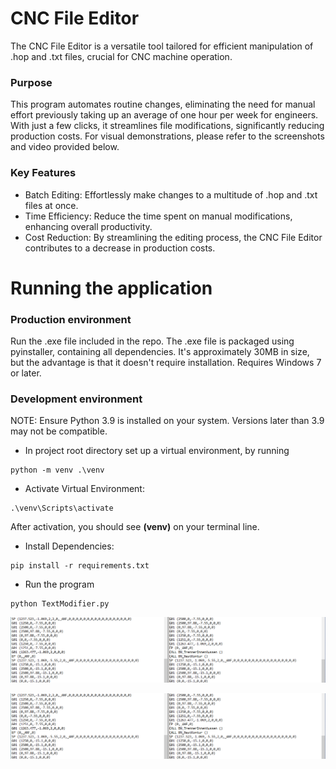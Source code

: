 # CNC File Editor
The CNC File Editor is a versatile tool tailored for efficient 
manipulation of .hop and .txt files, crucial for CNC machine 
operation.

### Purpose
This program automates routine changes, eliminating the need for
manual effort previously taking up an average of one hour per 
week for engineers. With just a few clicks, it streamlines file 
modifications, significantly reducing production costs.  For visual
demonstrations, please refer to the screenshots and video provided below.

### Key Features
- Batch Editing: Effortlessly make changes to a multitude of .hop and .txt files at once.
- Time Efficiency: Reduce the time spent on manual modifications, enhancing overall productivity.
- Cost Reduction: By streamlining the editing process, the CNC File Editor contributes to a decrease in production costs.

# Running the application
### Production environment

Run the .exe file included in the repo. The .exe file is packaged using pyinstaller, containing all dependencies. 
It's approximately 30MB in size, but the advantage is that it doesn't require installation. Requires Windows 7 or later.

### Development environment
NOTE: Ensure Python 3.9 is installed on your system. Versions later than 3.9 may not be compatible.
- In project root directory set up a virtual environment, by running
```commandline
python -m venv .\venv
```
- Activate Virtual Environment:
```commandline
.\venv\Scripts\activate
```
After activation, you should see **(venv)** on your terminal line.
- Install Dependencies:
```commandline
pip install -r requirements.txt
```
- Run the program
```commandline
python TextModifier.py
```
![CNC File Editor Screenshot](media/screenshot.png)

[![CNC File Editor Demo](media/screenshot.png)](media/Video%20demonstration.mp4)

